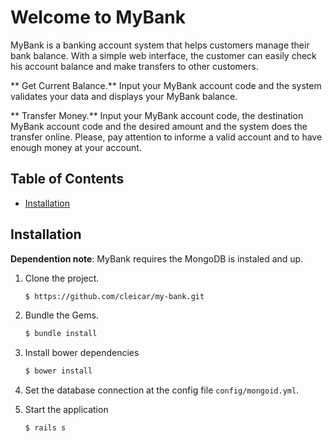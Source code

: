 # Welcome to MyBank

MyBank is a banking account system that helps customers manage their bank balance. With a simple web interface, the customer can easily check his account balance and make transfers to other customers.

** Get Current Balance.** Input your MyBank account code and the system validates your data and displays your MyBank balance.

** Transfer Money.**  Input your MyBank account code, the destination MyBank account code and the desired amount and the system does the transfer online. Please, pay attention to informe a valid account and to have enough money at your account.

## Table of Contents

* [Installation](#installation)

## Installation

**Dependention note**: MyBank requires the MongoDB is instaled and up.

1. Clone the project.

	~~~ sh
	$ https://github.com/cleicar/my-bank.git
	~~~

2. Bundle the Gems.

	~~~ sh
	$ bundle install
	~~~

3. Install bower dependencies

	~~~ sh
	$ bower install
	~~~

4. Set the database connection at the config file `config/mongoid.yml`.

5. Start the application

	~~~ sh
	$ rails s
	~~~